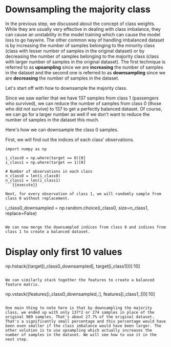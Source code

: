# Downsampling the majority class

In the previous step, we discussed about the concept of class weights. While they are usually very effective in dealing with class imbalance, they can cause an unstability in the model training which can cause the model loss to go haywire. The other common way of handling imbalanced dataset is by increasing the number of samples belonging to the minority class (class with lesser number of samples in the original dataset) or by decreasing the number of samples belonging to the majority class (class with larger number of samples in the original dataset). The first technique is referred to as **upsampling** since we are **increasing** the number of samples in the dataset and the second one is referred to as **downsampling** since we are **decreasing** the number of samples in the dataset.

Let's start off with how to downsample the majority class.

Since we saw earlier that we have 137 samples from class 1 (passengers who survived), we can reduce the number of samples from class 0 (those who did not survive) to 137 to get a perfectly balanced dataset. Of course, we can go for a larger number as well if we don't want to reduce the number of samples in the dataset this much.

Here's how we can downsample the class 0 samples.

First, we will find out the indices of each class' observations.

```
import numpy as np

i_class0 = np.where(target == 0)[0]
i_class1 = np.where(target == 1)[0]

# Number of observations in each class
n_class0 = len(i_class0)
n_class1 = len(i_class1)
```{{execute}}

Next, for every observation of class 1, we will randomly sample from class 0 without replacement.

```
i_class0_downsampled = np.random.choice(i_class0, size=n_class1, replace=False)
```{{execute}}

We can now merge the downsampled indices from class 0 and indices from class 1 to create a balanced dataset.

```
# Display only first 10 values
np.hstack((target[i_class0_downsampled], target[i_class1]))[:10]
```{{execute}}

We can similarly stack together the features to create a balanced feature matrix.

```
np.vstack((features[i_class0_downsampled,:], features[i_class1,:]))[:10]
```{{execute}}

One main thing to note here is that by downsampling the majority class, we ended up with only 137*2 or 274 samples in place of the original 989 samples. That's about 27.7% of the original dataset. That's a significantly small percentage and this percentage would have been even smaller if the class imbalance would have been larger. The other solution is to use upsampling which actually increases the number of samples in the dataset. We will see how to use it in the next step.
